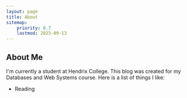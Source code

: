 ```yaml
---
layout: page
title: About
sitemap:
    priority: 0.7
    lastmod: 2023-09-13
---
```

## About Me
I'm currently a student at Hendrix College. This blog was created for my Databases and Web Systems course. Here is a list of things I like:
<div class="box">
  <ul>
  <li>Reading</li>
  </ul>
</div>
